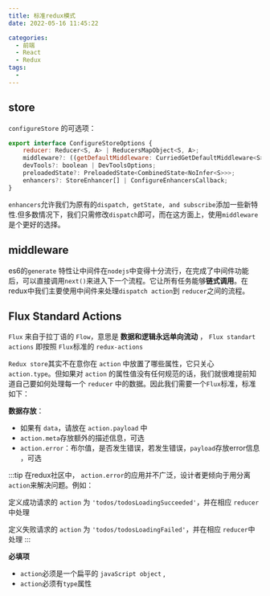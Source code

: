 ```yaml
---
title: 标准redux模式
date: 2022-05-16 11:45:22

categories:
  - 前端
  - React
  - Redux
tags:
  - 
---
```


## store

`configureStore` 的可选项：
```javaScript
export interface ConfigureStoreOptions {
    reducer: Reducer<S, A> | ReducersMapObject<S, A>;
    middleware?: ((getDefaultMiddleware: CurriedGetDefaultMiddleware<S>) => M) | M;
    devTools?: boolean | DevToolsOptions;
    preloadedState?: PreloadedState<CombinedState<NoInfer<S>>>;
    enhancers?: StoreEnhancer[] | ConfigureEnhancersCallback;
}

```

`enhancers`允许我们为原有的`dispatch, getState, and subscribe`添加一些新特性.但多数情况下，我们只需修改`dispatch`即可，而在这方面上，使用`middleware`是个更好的选择。

## middleware

es6的`generate` 特性让中间件在`nodejs`中变得十分流行，在完成了中间件功能后，可以直接调用`next()`来进入下一个流程。它让所有任务能够**链式调用**。在redux中我们主要使用中间件来处理`dispatch action`到 `reducer`之间的流程。

## Flux Standard Actions

`Flux` 来自于拉丁语的 `Flow`，意思是 **数据和逻辑永远单向流动** ， `Flux standart actions` 即按照 `Flux`标准的 `redux-actions`

`Redux store`其实不在意你在 `action` 中放置了哪些属性，它只关心 `action.type`。但如果对 `action` 的属性值没有任何规范的话，我们就很难提前知道自己要如何处理每一个 `reducer` 中的数据。因此我们需要一个`Flux`标准，标准如下：

**数据存放**：
-   如果有 `data`，请放在 `action.payload` 中
-   `action.meta`存放额外的描述信息，可选
-   `action.error`：布尔值，是否发生错误，若发生错误，`payload`存放error信息 ，可选

:::tip
在redux社区中， `action.error`的应用并不广泛，设计者更倾向于用分离 `action`来解决问题。例如：

定义成功请求的 `action` 为 `'todos/todosLoadingSucceeded'`，并在相应 `reducer`中处理

定义失败请求的 `action` 为 `'todos/todosLoadingFailed'`，并在相应 `reducer`中处理
:::


**必填项**
-   `action`必须是一个扁平的 `javaScript object` , 
-   `action`必须有`type`属性






